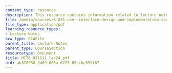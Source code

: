 ```yaml
---
content_type: resource
description: This resource contains information related to lecture notes.
file: /media/courses/6-831-user-interface-design-and-implementation-spring-2011/ab3789883469066a672589ccbe359f87_MIT6_831S11_lec24.pdf
file_type: application/pdf
learning_resource_types:
- Lecture Notes
ocw_type: OCWFile
parent_title: Lecture Notes
parent_type: CourseSection
resourcetype: Document
title: MIT6_831S11_lec24.pdf
uid: ab378988-3469-066a-6725-89ccbe359f87
---
```

